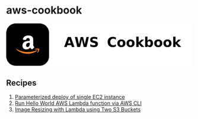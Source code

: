 # aws-cookbook

![](./aws-cookbook.png)

## Recipes
1. [Parameterized deploy of single EC2 instance](./cloudformation/parameterized-ec2-deploy/)
2. [Run Hello World AWS Lambda function via AWS CLI](./lambda/hello-world-via-cli/)
3. [Image Resizing with Lambda using Two S3 Buckets](./s3-trigger-lambda/)
